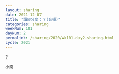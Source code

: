 ```yaml
---
layout: sharing
date: 2021-12-07
title: "讀經分享：？(音頻)"
categories: sharing
weekNum: 101
dayNum: 2
permalink: /sharing/2020/wk101-day2-sharing.html
cycle: 2021
---
```


[?](/media/sharing/2020/wk101/2021-12-07-bin.m4a)

`小錢`
